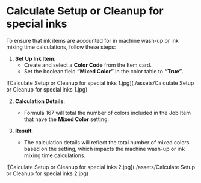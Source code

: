 # Calculate Setup or Cleanup for special inks

To ensure that ink items are accounted for in machine wash-up or ink mixing time calculations, follow these steps:

1. **Set Up Ink Item**:
   - Create and select a **Color Code** from the Item card.
   - Set the boolean field **“Mixed Color”** in the color table to **“True”**.

![Calculate Setup or Cleanup for special inks 1.jpg](./assets/Calculate Setup or Cleanup for special inks 1.jpg)



2. **Calculation Details**:
   - Formula 167 will total the number of colors included in the Job Item that have the **Mixed Color** setting.


3. **Result**:
   - The calculation details will reflect the total number of mixed colors based on the setting, which impacts the machine wash-up or ink mixing time calculations.

![Calculate Setup or Cleanup for special inks 2.jpg](./assets/Calculate Setup or Cleanup for special inks 2.jpg)

